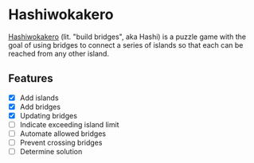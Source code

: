 # Hashiwokakero

[Hashiwokakero](https://en.wikipedia.org/wiki/Hashiwokakero) (lit. "build bridges", aka Hashi) is a puzzle game with the goal of using bridges to connect a series of islands so that each can be reached from any other island.

## Features

- [x] Add islands
- [x] Add bridges
- [x] Updating bridges
- [ ] Indicate exceeding island limit
- [ ] Automate allowed bridges
- [ ] Prevent crossing bridges
- [ ] Determine solution

